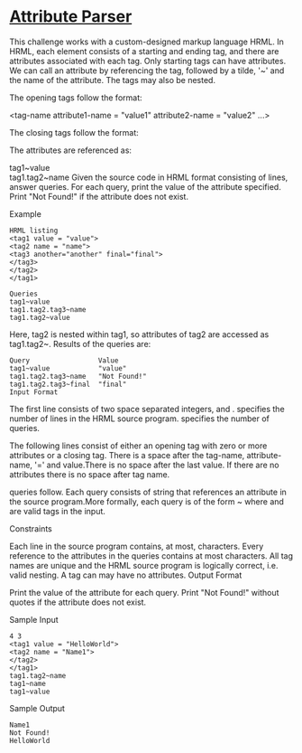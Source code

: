 # [Attribute Parser](https://www.hackerrank.com/challenges/attribute-parser/problem?isFullScreen=true)

This challenge works with a custom-designed markup language HRML. In HRML, each element consists of a starting and ending tag, and there are attributes associated with each tag. Only starting tags can have attributes. We can call an attribute by referencing the tag, followed by a tilde, '~' and the name of the attribute. The tags may also be nested.

The opening tags follow the format:

<tag-name attribute1-name = "value1" attribute2-name = "value2" ...>

The closing tags follow the format:

</tag-name>

The attributes are referenced as:

tag1~value  
tag1.tag2~name
Given the source code in HRML format consisting of  lines, answer  queries. For each query, print the value of the attribute specified. Print "Not Found!" if the attribute does not exist.

Example

    HRML listing
    <tag1 value = "value">
    <tag2 name = "name">
    <tag3 another="another" final="final">
    </tag3>
    </tag2>
    </tag1>

    Queries
    tag1~value
    tag1.tag2.tag3~name
    tag1.tag2~value

Here, tag2 is nested within tag1, so attributes of tag2 are accessed as tag1.tag2~<attribute>. Results of the queries are:

    Query                 Value
    tag1~value            "value"
    tag1.tag2.tag3~name   "Not Found!"
    tag1.tag2.tag3~final  "final"
    Input Format

The first line consists of two space separated integers,  and .  specifies the number of lines in the HRML source program.  specifies the number of queries.

The following  lines consist of either an opening tag with zero or more attributes or a closing tag. There is a space after the tag-name, attribute-name, '=' and value.There is no space after the last value. If there are no attributes there is no space after tag name.

 queries follow. Each query consists of string that references an attribute in the source program.More formally, each query is of the form ~ where  and  are valid tags in the input.

Constraints

Each line in the source program contains, at most,  characters.
Every reference to the attributes in the  queries contains at most  characters.
All tag names are unique and the HRML source program is logically correct, i.e. valid nesting.
A tag can may have no attributes.
Output Format

Print the value of the attribute for each query. Print "Not Found!" without quotes if the attribute does not exist.

Sample Input

    4 3
    <tag1 value = "HelloWorld">
    <tag2 name = "Name1">
    </tag2>
    </tag1>
    tag1.tag2~name
    tag1~name
    tag1~value

Sample Output
    
    Name1
    Not Found!
    HelloWorld


